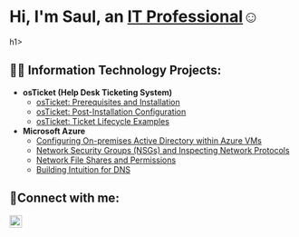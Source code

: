 <h1>Hi, I'm Saul, an <a href="https://linkedin.com/in/">IT Professional</a>☺</h1>
h1>

<h2>👨‍💻 Information Technology Projects:</h2>

- <b>osTicket (Help Desk Ticketing System)</b>
  - [osTicket: Prerequisites and Installation](https://github.com/sfariasjr/osTicket-Prerequisites-and-Installation)
  - [osTicket: Post-Installation Configuration](https://github.com/sfariasjr/osTicketPostConfiguration)
  - [osTicket: Ticket Lifecycle Examples](https://github.com/sfariasjr/osTicket-Ticket-Lifecycle-Examples)
- <b>Microsoft Azure</b>
  - [Configuring On-premises Active Directory within Azure VMs](https://github.com/sfariasjr/Configuring-On-premises-Active-Directory-within-Azure-VMs)
  - [Network Security Groups (NSGs) and Inspecting Network Protocols](https://github.com/sfariasjr/Network-Security-Groups-NSGs-and-Inspecting-Network-Protocols)
  - [Network File Shares and Permissions](https://github.com/sfariasjr/Network-File-Shares-and-Permissions)
  - [Building Intuition for DNS](https://github.com/sfariasjr/Building-Intuition-for-DNS)

<h2>🤳Connect with me:</h2>


[<img align="left" alt="Josh | LinkedIn" width="22px" src="https://cdn.jsdelivr.net/npm/simple-icons@v3/icons/linkedin.svg" />][linkedin]



[linkedin]: www.linkedin.com/in/saul-farias-74a92b255

